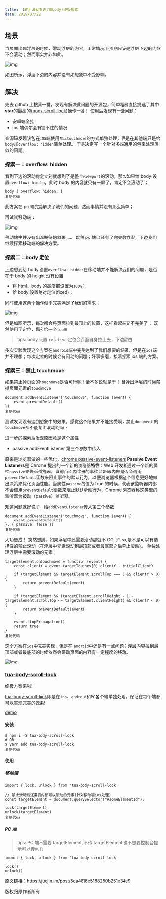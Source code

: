 ```yaml
---
title: 【转】滑动穿透(锁body)终极探索
date: 2019/07/22
---
```


## 场景

当页面出现浮层的时候，滑动浮层的内容，正常情况下预期应该是浮层下边的内容不会滚动；然而事实并非如此。

![img](https://user-gold-cdn.xitu.io/2019/4/3/169e299a9dc10d30?imageslim)

如图所示，浮层下边的内容并没有如想象中不受影响。

## 解决

先去 github 上搜索一番，发现有解决此问题的开源包，简单粗暴直接挑选了其中**star**的最高的([body-scroll-lock](https://link.juejin.im?target=https%3A%2F%2Fgithub.com%2Fwillmcpo%2Fbody-scroll-lock))操作一番！ 使用后发现有一些问题：

- 安卓端全挂
- ios 端偶尔会有锁不住的情况

查源码发现该包在`iOS`端使用`禁止touchmove`的方式单独处理，但是在其他端只是给`body`加`overflow: hidden`简单处理。 于是决定写一个针对多端通用的包来处理类似的问题。

### 探索一：overflow: hidden

看到下边的滚动肯定立刻就想到了是整个`viewport`的滚动，那么如果给 body 设置`overflow: hidden`，此时 body 的内容就只有一屏了，肯定不会滚动了；

```
body { overflow: hidden; }
复制代码
```

此方案在 pc 端完美解决了我们的问题，然而事情并没有那么简单；

再试试移动端：

![img](https://user-gold-cdn.xitu.io/2019/4/3/169e299a9e362565?imageslim)

移动端中并没有出现期待的效果。。。 既然 pc 端已经有了完美的方案，下边我们继续探索移动端的解决方案。

### 探索二：body 定位

上边想到给 body 设置`overflow: hidden`在移动端并不能解决我们的问题，是否在于 body 的 height 没有设置

- 将 html、body 的高度都设置为`100%`；
- 给 body 设置绝对定位(fixed)；

同时使用这两个操作似乎完美满足了我们的需求；

![img](https://user-gold-cdn.xitu.io/2019/4/3/169e299a9f2891b5?imageslim)

但是如图所示，每次都会将页面拉到最顶上的位置，这样看起来又不完美了； 既然使用了定位，那么给一个`top值`

> tips: body 设置 `relative` 定位会页面自身拉上去，下边留白

多次实验发现这个方案在`android`端中完美达到了我们想要的结果，但是在`ios`端并不理想；每次定位的时候会有闪动的问题；好事多磨，接着探索 ios 端的方案。

### 探索三：禁止 touchmove

如果禁止掉页面的`touchmove`是否可行呢？话不多说就是干！ 当弹出浮层的时候禁掉页面元素的`touchmove`

```
document.addEventListener('touchmove', function (event) {
    event.preventDefault()
})
复制代码
```

测试发现没有达到想象中的效果，感觉这个结果并不能接受啊，禁止`document` 的`touchmove`都不能禁止滚动的吗？

进一步的探索后发现原因竟是这个属性

- passive addEventListener 第三个参数中传入

原来是浏览器做的一些优化，[chrome passive-event-listeners](https://link.juejin.im?target=https%3A%2F%2Fdevelopers.google.com%2Fweb%2Fupdates%2F2016%2F06%2Fpassive-event-listeners) **Passive Event Listeners**是 Chrome 提出的一个新的浏览器**特性**：Web 开发者通过一个新的属性`passive`来告诉浏览器，当前页面内注册的事件监听器内部是否会调用`preventDefault`函数来阻止事件的默认行为，以便浏览器根据这个信息更好地做出决策来优化页面性能。当属性`passive`的值为 true 的时候，代表该监听器内部不会调用`preventDefault`函数来阻止默认滑动行为，Chrome 浏览器称这类型的监听器为被动（passive）监听器。

知道问题就好说了，给`addEventListener`传入第三个参数

```
document.addEventListener('touchmove', function (event) {
    event.preventDefault()
}, { passive: false })
复制代码
```

大功告成！ 突然想到，如果浮层中还需要滚动那就不 GG 了! so,是不是可以有选择性的禁止滚动（在浮层中元素滚动到最顶部或者最底部之后禁止滚动）。 单独处理浮层中需要滚动的元素；

```
targetElement.ontouchmove = function (event) {
    const clientY = event.targetTouches[0].clientY - initialClientY

    if (targetElement && targetElement.scrollTop === 0 && clientY > 0) {
        return preventDefault(event)
    }

    if (targetElement && (targetElement.scrollHeight - 1 - targetElement.scrollTop <= targetElement.clientHeight) && clientY < 0) {
        return preventDefault(event)
    }

    event.stopPropagation()
    return true
}
复制代码
```

这个方案在`ios`中完美实现，但是在 `android`中还是有一点问题；浮层内容拉到最顶部或者最底部的时候依然会带动页面的内容有一定程度的移动。

![img](https://user-gold-cdn.xitu.io/2019/4/3/169e299a9ff99f84?imageslim)

### [tua-body-scroll-lock](https://link.juejin.im?target=https%3A%2F%2Fgithub.com%2Ftuateam%2Ftua-body-scroll-lock)

终极方案来啦!

[tua-body-scroll-lock](https://link.juejin.im?target=https%3A%2F%2Fgithub.com%2Ftuateam%2Ftua-body-scroll-lock)即是在`ios`、`android`和`PC`各个端单独处理，保证在每个端都可以实现完美的效果!

[demo](https://link.juejin.im?target=https%3A%2F%2Ftuateam.github.io%2Ftua-body-scroll-lock%2F)

#### 安装

```
$ npm i -S tua-body-scroll-lock
# OR
$ yarn add tua-body-scroll-lock
复制代码
```

#### 使用

##### 移动端

```
import { lock, unlock } from 'tua-body-scroll-lock'

// 禁止滑动后还需要内部可以滚动的元素(针对移动端ios处理)
const targetElement = document.querySelector("#someElementId");

lock(targetElement)
unlock(targetElement)
复制代码
```

##### PC 端

> tips: PC 端不需要 targetElement, 不传 targetElement 也不想要控制台提示可以传`null`

```
import { lock, unlock } from 'tua-body-scroll-lock'

lock()
unlock()
```

原文链接：https://juejin.im/post/5ca4816e5188250b251e34e9

版权归原作者所有
